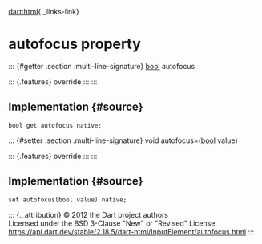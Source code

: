 [dart:html](../../dart-html/dart-html-library){._links-link}

autofocus property
==================

::: {#getter .section .multi-line-signature}
[bool](../../dart-core/bool-class) autofocus

::: {.features}
override
:::
:::

Implementation {#source}
--------------

``` {.language-dart data-language="dart"}
bool get autofocus native;
```

::: {#setter .section .multi-line-signature}
void autofocus=([bool](../../dart-core/bool-class) value)

::: {.features}
override
:::
:::

Implementation {#source}
--------------

``` {.language-dart data-language="dart"}
set autofocus(bool value) native;
```

::: {._attribution}
© 2012 the Dart project authors\
Licensed under the BSD 3-Clause \"New\" or \"Revised\" License.\
<https://api.dart.dev/stable/2.18.5/dart-html/InputElement/autofocus.html>
:::
